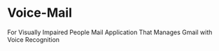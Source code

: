# Voice-Mail
For Visually Impaired People Mail Application That Manages Gmail with Voice Recognition
